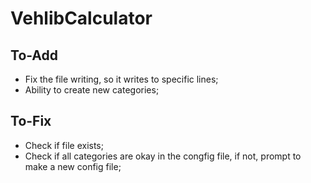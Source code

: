 # VehlibCalculator
## To-Add
 - Fix the file writing, so it writes to specific lines;
 - Ability to create new categories;

 ## To-Fix
 - Check if file exists;
 - Check if all categories are okay in the congfig file, if not, prompt to make a new config file;



